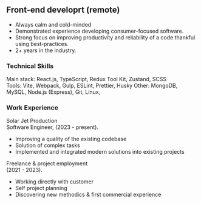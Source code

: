 ## Front-end developrt (remote)
* Always calm and cold-minded
* Demonstrated experience developing consumer-focused software.
* Strong focus on improving productivity and reliability of a code thankful using best-practices.
* 2+ years in the industry.

### Technical Skills
Main stack: React.js, TypeScript, Redux Tool Kit, Zustand, SCSS <br />
Tools: Vite, Webpack, Gulp, ESLint, Prettier, Husky
Other: MongoDB, MySQL, Node.js (Express), Git, Linux, 

### Work Experience
Solar Jet Production <br />
Software Engineer, (2023 - present).
* Improving a quality of the existing codebase
* Solution of complex tasks
* Implemented and integrated modern solutions into existing projects

Freelance & project employment <br />
(2021 - 2023).
* Working directly with customer
* Self project planning
* Discovering new methodics & first commercial experience

